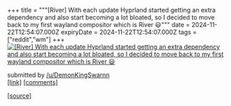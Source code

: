 +++
title = """[River] With each update Hyprland started getting an extra dependency and also start becoming a lot bloated, so I decided to move back to my first wayland compositor which is River 😃"""
date = 2024-11-22T12:54:07.000Z
expiryDate = 2024-11-22T12:54:07.000Z
tags = ["reddit","wm"]
+++
[![[River] With each update Hyprland started getting an extra dependency and also start becoming a lot bloated, so I decided to move back to my first wayland compositor which is River 😃 ](https://b.thumbs.redditmedia.com/OVCdUdeFSY2YB15UHgh8Lv7Jg0wZNizJGiM2kDhrI4Y.jpg "[River] With each update Hyprland started getting an extra dependency and also start becoming a lot bloated, so I decided to move back to my first wayland compositor which is River 😃 ")](https://www.reddit.com/r/unixporn/comments/1gx75g4/river_with_each_update_hyprland_started_getting/)

submitted by [/u/DemonKingSwarnn](https://www.reddit.com/user/DemonKingSwarnn)  
[\[link\]](https://www.reddit.com/gallery/1gx75g4) [\[comments\]](https://www.reddit.com/r/unixporn/comments/1gx75g4/river_with_each_update_hyprland_started_getting/)

[[source]](https://www.reddit.com/r/unixporn/comments/1gx75g4/river_with_each_update_hyprland_started_getting/)
